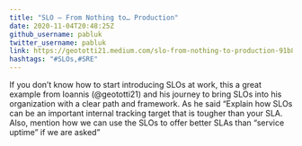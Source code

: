 ```yaml
---
title: "SLO — From Nothing to… Production"
date: 2020-11-04T20:48:25Z
github_username: pabluk
twitter_username: pabluk
link: https://geototti21.medium.com/slo-from-nothing-to-production-91b8d4270bd5
hashtags: "#SLOs,#SRE"
---
```

If you don’t know how to start introducing SLOs at work, this a great example from Ioannis (@geototti21) and his journey to bring SLOs into his organization with a clear path and framework. As he said “Explain how SLOs can be an important internal tracking target that is tougher than your SLA. Also, mention how we can use the SLOs to offer better SLAs than “service uptime” if we are asked”

